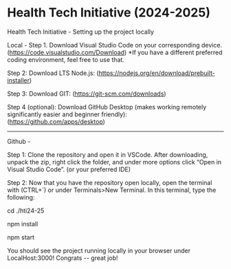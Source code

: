 # Health Tech Initiative (2024-2025)
Health Tech Initiative - Setting up the project locally

Local - 
Step 1.
Download Visual Studio Code on your corresponding device. (https://code.visualstudio.com/Download) 
*If you have a different preferred coding environment, feel free to use that.

Step 2: 
Download LTS Node.js: (https://nodejs.org/en/download/prebuilt-installer) 

Step 3:
Download GIT: (https://git-scm.com/downloads) 

Step 4 (optional):
Download GitHub Desktop (makes working remotely significantly easier and beginner friendly):
(https://github.com/apps/desktop) 

______________________________________________________________________ 

Github - 

Step 1:
Clone the repository and open it in VSCode.
After downloading, unpack the zip, right click the folder, and under more options click “Open in Visual Studio Code”. (or your preferred IDE)

Step 2:
Now that you have the repository open locally, open the terminal with (CTRL+`) or under Terminals>New Terminal. In this terminal, type the following:

cd ./hti24-25

npm install

npm start

You should see the project running locally in your browser under LocalHost:3000! Congrats -- great job!
